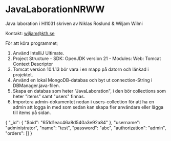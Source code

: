 # JavaLaborationNRWW

Java laboration i HI1031 skriven av Niklas Roslund & Wiljam Wilmi

Kontakt: wiljam@kth.se

För att köra programmet;
1. Använd IntelliJ Ultimate.
2. Project Structure - SDK: OpenJDK version 21 - Modules: Web: Tomcat Context Descriptor
3. Tomcat version 10.1.13 bör vara i en mapp på datorn och länkad i projektet.
4. Använd en lokal MongoDB-databas och byt ut connection-String i DBManager.java-filen.
5. Skapa en databas som heter "JavaLaboration", i den bör collections som heter "items" samt "users" finnas.
6. Importera admin-dokumentet nedan i users-collection för att ha en admin att logga in med som sedan kan skapa fler användare eller lägga till items på sidan.

{
  "_id": {
    "$oid": "651d1eac46a8d540a3e92a84"
  },
  "username": "administrator",
  "name": "test",
  "password": "abc",
  "authorization": "admin",
  "orders": []
}
